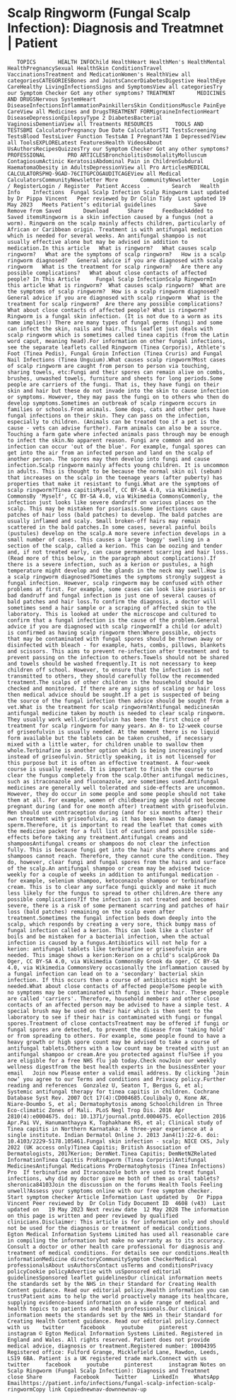 # Scalp Ringworm (Fungal Scalp Infection): Diagnosis and Treatmnet | Patient

       TOPICS       HEALTH INFOChild HealthHeart HealthMen's HealthMental HealthPregnancySexual HealthSkin ConditionsTravel VaccinationsTreatment and MedicationWomen's HealthView all categoriesCATEGORIESBones and JointsCancerDiabetesDigestive HealthEye CareHealthy LivingInfectionsSigns and SymptomsView all categoriesTry our Symptom Checker Got any other symptoms? TREATMENT       MEDICINES AND DRUGSNervous SystemHeart DiseaseInfectionsInflammationPainkillersSkin ConditionsMuscle PainEye CareView all Medicines and DrugsTREATMENT FORMigraineInfectionHeart DiseaseDepressionEpilepsyType 2 DiabetesBacterial VaginosisDementiaView all Treatments RESOURCES       TOOLS AND TESTSBMI CalculatorPregnancy Due Date CalculatorSTI TestsScreening TestsBlood TestsLiver Function TestsAm I Pregnant?Am I Depressed?View all ToolsEXPLORELatest FeaturesHealth VideosAbout UsAuthorsRecipesQuizzesTry our Symptom Checker Got any other symptoms? PROFESSIONAL       PRO ARTICLESBronchiolitisOsmolalityMolluscum ContagiosumActinic KeratosisAbdominal Pain in ChildrenSubdural HaematomaObesity in AdultsDepressionView all Pro ArticlesMEDICAL CALCULATORSPHQ-9GAD-76CITGPCOGAUDITCAGEView all Medical CalculatorsCommunityNewsletter More       CommunityNewsletter    Login / RegisterLogin / Register  Patient Access  .       Search   Health Info    Infections  Fungal Scalp Infection Scalp Ringworm Last updated by Dr Pippa Vincent   Peer reviewed by Dr Colin Tidy  Last updated 19 May 2023   Meets Patient’s editorial guidelines            Save       Remove from Saved       Download      Share      FeedbackAdded to  Saved itemsRingworm is a skin infection caused by a fungus (not a worm). Ringworm on the scalp mainly affects children, particularly of African or Caribbean origin. Treatment is with antifungal medication which is needed for several weeks. An antifungal shampoo is not usually effective alone but may be advised in addition to medication.In this article   What is ringworm?   What causes scalp ringworm?   What are the symptoms of scalp ringworm?   How is a scalp ringworm diagnosed?   General advice if you are diagnosed with scalp ringworm   What is the treatment for scalp ringworm?   Are there any possible complications?   What about close contacts of affected people? In This Article     Fungal Scalp InfectionScalp RingwormIn this article What is ringworm?  What causes scalp ringworm?  What are the symptoms of scalp ringworm?  How is a scalp ringworm diagnosed?  General advice if you are diagnosed with scalp ringworm  What is the treatment for scalp ringworm?  Are there any possible complications?  What about close contacts of affected people? What is ringworm?Ringworm is a fungal skin infection. (It is not due to a worm as its name implies!) There are many types of fungal germs (fungi) and some can infect the skin, nails and hair. This leaflet just deals with scalp ringworm which is sometimes called tinea capitis (from the Latin word caput, meaning head).For information on other fungal infections, see the separate leaflets called Ringworm (Tinea Corporis), Athlete's Foot (Tinea Pedis), Fungal Groin Infection (Tinea Cruris) and Fungal Nail Infections (Tinea Unguium).What causes scalp ringworm?Most cases of scalp ringworm are caught from person to person via touching, sharing towels, etc:Fungi and their spores can remain alive on combs, brushes, unwashed towels, furniture and sheets for long periods.Some people are carriers of the fungi. That is, they have fungi on their skin and hair but these do not invade into the skin to cause infection or symptoms. However, they may pass the fungi on to others who then do develop symptoms.Sometimes an outbreak of scalp ringworm occurs in families or schools.From animals. Some dogs, cats and other pets have fungal infections on their skin. They can pass on the infection, especially to children. (Animals can be treated too if a pet is the cause - vets can advise further). Farm animals can also be a source. Touching a farm gate where infected animals pass through may be enough to infect the skin.No apparent reason. Fungi are common and an infection can occur 'out of the blue'. For example, fungal spores can get into the air from an infected person and land on the scalp of another person. The spores may then develop into fungi and cause infection.Scalp ringworm mainly affects young children. It is uncommon in adults. This is thought to be because the normal skin oil (sebum) that increases on the scalp in the teenage years (after puberty) has properties that make it resistant to fungi.What are the symptoms of scalp ringworm?Tinea capitisMyself, CC BY-SA 4.0, via Wikimedia CommonsBy 'Myself', CC BY-SA 4.0, via Wikimedia CommonsCommonly, the infection just looks like severe dandruff on various places on the scalp. This may be mistaken for psoriasis.Some infections cause patches of hair loss (bald patches) to develop. The bald patches are usually inflamed and scaly. Small broken-off hairs may remain scattered in the bald patches.In some cases, several painful boils (pustules) develop on the scalp.A more severe infection develops in a small number of cases. This causes a large 'boggy' swelling in a section of the scalp, called a kerion. This can be oozing and tender and, if not treated early, can cause permanent scarring and hair loss. (Read more of this below, in the paragraph about complications).If there is a severe infection, such as a kerion or pustules, a high temperature might develop and the glands in the neck may swell.How is a scalp ringworm diagnosed?Sometimes the symptoms strongly suggest a fungal infection. However, scalp ringworm may be confused with other problems at first. For example, some cases can look like psoriasis or bad dandruff and fungal infection is just one of several causes of bald patches and hair loss.To confirm the diagnosis, a doctor will sometimes send a hair sample or a scraping of affected skin to the laboratory. This is looked at under the microscope and cultured to confirm that a fungal infection is the cause of the problem.General advice if you are diagnosed with scalp ringwormIf a child (or adult) is confirmed as having scalp ringworm then:Where possible, objects that may be contaminated with fungal spores should be thrown away or disinfected with bleach - for example, hats, combs, pillows, blankets and scissors. This aims to prevent re-infection after treatment and to prevent passing on the infection to others.Towels should not be shared and towels should be washed frequently.It is not necessary to keep children off school. However, to ensure that the infection is not transmitted to others, they should carefully follow the recommended treatment.The scalps of other children in the household should be checked and monitored. If there are any signs of scaling or hair loss then medical advice should be sought.If a pet is suspected of being the source of the fungal infection then advice should be sought from a vet.What is the treatment for scalp ringworm?Antifungal medicinesAn antifungal medicine taken by mouth is needed to clear scalp ringworm. They usually work well.Griseofulvin has been the first choice of treatment for scalp ringworm for many years. An 8- to 12-week course of griseofulvin is usually needed. At the moment there is no liquid form available but the tablets can be taken crushed, if necessary mixed with a little water, for children unable to swallow them whole.Terbinafine is another option which is being increasingly used instead of griseofulvin. Strictly speaking, it is not licensed for this purpose but it is often an effective treatment. A four-week course is usually needed. It is important to finish the course to clear the fungus completely from the scalp.Other antifungal medicines, such as itraconazole and fluconazole, are sometimes used.Antifungal medicines are generally well tolerated and side-effects are uncommon. However, they do occur in some people and some people should not take them at all. For example, women of childbearing age should not become pregnant during (and for one month after) treatment with griseofulvin. Men should use contraception during (and for six months after) their own treatment with griseofulvin, as it has been known to damage sperm.Therefore, it is important to read the leaflet that comes with the medicine packet for a full list of cautions and possible side-effects before taking any treatment.Antifungal creams and shampoosAntifungal creams or shampoos do not clear the infection fully. This is because fungi get into the hair shafts where creams and shampoos cannot reach. Therefore, they cannot cure the condition. They do, however, clear fungi and fungal spores from the hairs and surface of the scalp.An antifungal shampoo or cream may be advised twice-weekly for a couple of weeks in addition to antifungal medication - for example, selenium shampoo, ketoconazole shampoo or terbinafine cream. This is to clear any surface fungi quickly and make it much less likely for the fungus to spread to other children.Are there any possible complications?If the infection is not treated and becomes severe, there is a risk of some permanent scarring and patches of hair loss (bald patches) remaining on the scalp even after treatment.Sometimes the fungal infection beds down deeply into the scalp, which responds by creating a very sore, thick bumpy mass of fungal infection called a kerion. This can look like a cluster of boils and be mistaken for a bacterial infection, when the actual infection is caused by a fungus.Antibiotics will not help for a kerion: antifungal tablets like terbinafine or griseofulvin are needed. This image shows a kerion:Kerion on a child's scalpGrook Da Oger, CC BY-SA 4.0, via Wikimedia CommonsBy Grook da oger, CC BY-SA 4.0, via Wikimedia CommonsVery occasionally the inflammation caused by a fungal infection can lead on to a 'secondary' bacterial skin infection. If this occurs then a course of antibiotics might be needed.What about close contacts of affected people?Some people with no symptoms may be contaminated with fungi in their hair. These people are called 'carriers'. Therefore, household members and other close contacts of an affected person may be advised to have a simple test. A special brush may be used on their hair which is then sent to the laboratory to see if their hair is contaminated with fungi or fungal spores.Treatment of close contactsTreatment may be offered if fungi or fungal spores are detected, to prevent the disease from 'taking hold' or from spreading to others. For example, some people found to have a heavy growth or high spore count may be advised to take a course of antifungal tablets.Others with a low count may be treated with just an antifungal shampoo or cream.Are you protected against flu?See if you are eligible for a free NHS flu jab today.Check nowJoin our weekly wellness digestfrom the best health experts in the businessEnter your email   Join now Please enter a valid email address. By clicking ‘Join now’ you agree to our Terms and conditions and Privacy policy.Further reading and references  Gonzalez U, Seaton T, Bergus G, et al; Systemic antifungal therapy for tinea capitis in children. Cochrane Database Syst Rev. 2007 Oct 17(4):CD004685.Coulibaly O, Kone AK, Niare-Doumbo S, et al; Dermatophytosis among Schoolchildren in Three Eco-climatic Zones of Mali. PLoS Negl Trop Dis. 2016 Apr 2810(4):e0004675. doi: 10.1371/journal.pntd.0004675. eCollection 2016 Apr.Pai VV, Hanumanthayya K, Tophakhane RS, et al; Clinical study of Tinea capitis in Northern Karnataka: A three-year experience at a single institute. Indian Dermatol Online J. 2013 Jan4(1):22-6. doi: 10.4103/2229-5178.105461.Fungal skin infection - scalp; NICE CKS, July 2022 (UK access only)Tinea Capitis; British Association of Dermatologists, 2017Kerion; DermNet.Tinea Capitis; DemNetNZRelated InformationTinea Capitis ProRingworm (Tinea Corporis)Antifungal MedicinesAntifungal Medications ProDermatophytosis (Tinea Infections) Pro  If terbinafine and Itraconazole both are used to treat fungal infections, why did my doctor give me both of them as oral tablets?   sheronica84103Join the discussion on the forums Health Tools Feeling unwell?Assess your symptoms online with our free symptom checker. Start symptom checker Article Information Last updated by   Dr Pippa Vincent Peer reviewed by  Dr Colin Tidy Document ID  4608 (v43)  Last updated on   19 May 2023 Next review date  12 May 2028 The information on this page is written and peer reviewed by qualified clinicians.Disclaimer: This article is for information only and should not be used for the diagnosis or treatment of medical conditions. Egton Medical Information Systems Limited has used all reasonable care in compiling the information but make no warranty as to its accuracy. Consult a doctor or other health care professional for diagnosis and treatment of medical conditions. For details see our conditions.Health informationMedicine directoryCommunitySymptom CheckerMedical professionalsAbout usAuthorsContact usTerms and conditionsPrivacy policyCookie policyAdvertise with usSponsored editorial guidelinesSponsored leaflet guidelinesOur clinical information meets the standards set by the NHS in their Standard for Creating Health Content guidance. Read our editorial policy.Health information you can trustPatient aims to help the world proactively manage its healthcare, supplying evidence-based information on a wide range of medical and health topics to patients and health professionals.Our clinical information meets the standards set by the NHS in their Standard for Creating Health Content guidance. Read our editorial policy.Connect with us    twitter     facebook     youtube     pinterest     instagram © Egton Medical Information Systems Limited. Registered in England and Wales. All rights reserved. Patient does not provide medical advice, diagnosis or treatment.Registered number: 10004395 Registered office: Fulford Grange, Micklefield Lane, Rawdon, Leeds, LS19 6BA. Patient is a UK registered trade mark.Connect with us    twitter     facebook     youtube     pinterest     instagram Notes on Scalp Ringworm (Fungal Scalp Infection): Diagnosis and Treatmnet     close Share          Facebook     Twitter     LinkedIn     WhatsApp     Emailhttps://patient.info/infections/fungal-scalp-infection-scalp-ringwormCopy link Copiednewnav-downnewnav-up


